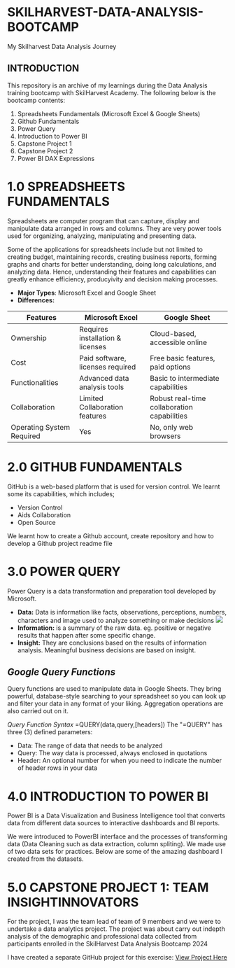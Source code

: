# SKILHARVEST-DATA-ANALYSIS-BOOTCAMP
My Skilharvest Data Analysis Journey

## INTRODUCTION
This repository is an archive of my learnings during the Data Analysis training bootcamp with SkilHarvest Academy.
The following below is the bootcamp contents:
1. Spreadsheets Fundamentals (Microsoft Excel & Google Sheets)
2. Github Fundamentals
3. Power Query
4. Introduction to Power BI
5. Capstone Project 1
6. Capstone Project 2
7. Power BI DAX Expressions

# 1.0 SPREADSHEETS FUNDAMENTALS
Spreadsheets are computer program that can capture, display and manipulate data arranged in rows and columns. They are very power tools used for organizing, analyzing, manipulating and presenting data.

Some of the applications for spreadsheets include but not limited to creating budget, maintaining records, creating business reports, forming graphs and charts for better understanding, doing long calculations, and analyzing data. Hence, understanding their features and capabilities can greatly enhance efficiency, producyivity and decision making processes.

- **Major Types**: Microsoft Excel and Google Sheet
- **Differences:**

| Features | Microsoft Excel | Google Sheet |
| ---------| ----------------| -------------|
| Ownership | Requires installation & licenses | Cloud-based, accessible online |
| Cost | Paid software, licenses required | Free basic features, paid options |
| Functionalities | Advanced data analysis tools | Basic to intermediate capabilities |
| Collaboration | Limited Collaboration features | Robust real-time collaboration capabilities |
| Operating System Required | Yes | No, only web browsers |

# 2.0 GITHUB FUNDAMENTALS
GitHub is a web-based platform that is used for version control. We learnt some its capabilities, which includes;
- Version Control
- Aids Collaboration
- Open Source

We learnt how to create a Github account, create repository and how to develop a Github project readme file

# 3.0 POWER QUERY
Power Query is a data transformation and preparation tool developed by Microsoft.

- **Data:** Data is information like facts, observations, perceptions, numbers, characters and image used to analyze something or make decisions
![](Data_Workflow.PNG)
- **Information:** is a summary of the raw data. eg. positive or negative results that happen after some specific change.
- **Insight:** They are conclusions based on the results of information analysis. Meaningful business decisions are based on insight.

## *Google Query Functions*
Query functions are used to manipulate data in Google Sheets. They bring powerful, database-style searching to your spreadsheet so you can look up and filter your data in any format of your liking. Aggregation operations are also carried out on it.

*Query Function Syntax*
=QUERY(data,query,[headers])
The "=QUERY" has three (3) defined parameters:
- Data: The range of data that needs to be analyzed
- Query: The way data is processed, always enclosed in quotations
- Header: An optional number for when you need to indicate the number of header rows in your data



# 4.0 INTRODUCTION TO POWER BI
Power BI is a Data Visualization and Business Intelligence tool that converts data from different data sources to interactive dashboards and BI reports.

We were introduced to PowerBI interface and the processes of transforming data (Data Cleaning such as data extraction, column spliting).
We made use of two data sets for practices. Below are some of the amazing dashboard I created from the datasets.

# 5.0 CAPSTONE PROJECT 1: TEAM INSIGHTINNOVATORS

For the project, I was the team lead of team of 9 members and we were to undertake a data analytics project. The project was about carry out indepth analysis of the demographic and professional data collected from participants enrolled in the SkilHarvest Data Analysis Bootcamp 2024

I have created a separate GitHub project for this exercise: [View Project Here](https://github.com/Omiefa/SkilHarvest-Cohort2-Demography)

